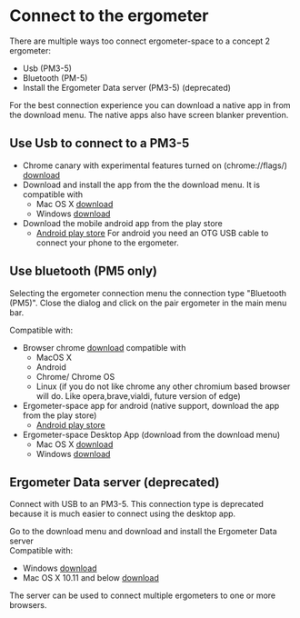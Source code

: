 # Connect to the ergometer

There are multiple ways too connect ergometer-space to a concept 2 ergometer:
* Usb (PM3-5)
* Bluetooth (PM-5)
* Install the Ergometer Data server (PM3-5) (deprecated) 

For the best connection experience you can download a native app in from the download menu. The native apps also have screen blanker prevention.

## Use Usb to connect to a PM3-5

* Chrome canary with experimental features turned on (chrome://flags/) [download](https://www.google.com/chrome/canary/)
* Download and install the app from the the download menu. It is compatible with 
  - Mac OS X [download](https://ergometer-space.org/downloads/Ergometer-space-installer.pkg)
  - Windows [download](https://ergometer-space.org/downloads/Ergometer-space-installer.exe)
* Download the mobile android app from the play store
  - [Android play store](https://play.google.com/store/apps/details?id=org.tijmenvangulik.ergometerspace&gl=NL)
    For android you need an OTG USB cable to connect your phone to the ergometer.

## Use bluetooth (PM5 only)

Selecting the ergometer connection menu the connection type "Bluetooth (PM5)".
Close the dialog and click on the pair ergometer in the main menu bar.

Compatible with:
* Browser chrome [download](https://www.google.com/chrome) compatible with 
  - MacOS X
  - Android
  - Chrome/ Chrome OS
  - Linux
  (if you do not like chrome any other chromium based browser will do. Like opera,brave,vialdi, future version of edge)
* Ergometer-space app for android (native support, download the app from the play store)
  - [Android play store](https://play.google.com/store/apps/details?id=org.tijmenvangulik.ergometerspace&gl=NL)
* Ergometer-space Desktop App (download from the download menu)
  - Mac OS X [download](https://ergometer-space.org/downloads/Ergometer-space-installer.pkg)
  - Windows [download](https://ergometer-space.org/downloads/Ergometer-space-installer.exe)
  
## Ergometer Data server (deprecated)

Connect with USB to an PM3-5. This connection type is deprecated because it is much easier to connect using the desktop app.

Go to the download menu and download and install the Ergometer Data server  
Compatible with:
* Windows [download](https://ergometer-space.org/downloads/setup.exe)
* Mac OS X 10.11 and below [download](https://ergometer-space.org/downloads/Install%20Ergometer%20Data%20Server.dmg)

The server can be used to connect multiple ergometers to one or more browsers.
